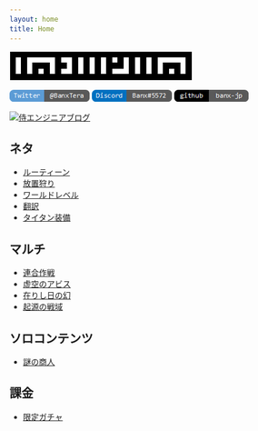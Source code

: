 ```yaml
---
layout: home
title: Home
---
```


![logo](tofmemo2_light.png)

[![Twitter](index_account_twitter.png)](https://twitter.com/BanxTera)
[![Discord](index_account_discord.png)](discordapp.com/users/Banx#5572)
[![github](index_account_github.png)](https://banx-jp.github.io/tofmemo/)

[![侍エンジニアブログ](C:UsersSiroDesktopsamurai_blog.png)](https://www.sejuku.net/blog/)

## ネタ
* [ルーティーン](doc/routine.md)
* [放置狩り](doc/unmannedhunting.md)
* [ワールドレベル](doc/dimensionlevel.md)
* [翻訳](doc/translation.md)
* [タイタン装備](doc/equipmentaugmentation.md)

## マルチ
* [連合作戦](doc/jointoperation.md)
* [虚空のアビス](doc/voidrifts.md)
* [在りし日の幻](doc/phantom.md)
* [起源の戦域](doc/originofwar.md)

## ソロコンテンツ
* [謎の商人](doc/mysteriousvendor.md)

## 課金
* [限定ガチャ](doc/exclusive.md)

